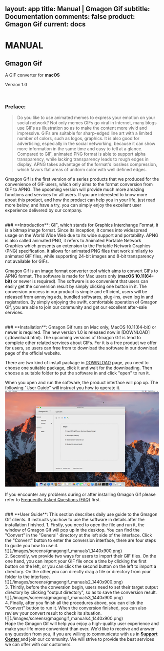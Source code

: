 layout: app
title: Manual | Gmagon Gif
subtitle: Documentation
comments: false
product: Gmagon Gif
current: docs
---

# MANUAL
## Gmagon Gif
A GIF converter for **macOS**

Version 1.0


<br>

 ### **Preface**:

>Do you like to use animated memes to express your emotion on your social network? Not only memes GIFs go viral in Internet, many blogs use GIFs as illustration so as to make the content more vivid and impressive. GIFs are suitable for sharp-edged line art with a limited number of colors, such as logos, graphics. It is also good for advertising, especially in the social networking, because it can show more information in the same time and easy to tell at a glance. Compared to GIF, animated PNG format is able to support alpha transparency, while lacking transparency leads to rough edges in display. APNG takes advantage of the format's lossless compression, which favors flat areas of uniform color with well defined edges.

Gmagon Gif is the first version of a series products that we produced for the convenience of GIF users, which only aims to the format conversion from GIF to APNG. The upcoming version will provide much more amazing functions and services for all users. If you are interested to know more about this product, and how the product can help you in your life, just read more below, and have a try, you can simply enjoy the excellent user experience delivered by our company.

<br>
 ### **Introduction**:
GIF, which stands for Graphics Interchange Format, it is a bitmap image format. Since its inception, it comes into widespread usage on the World Wide Web due to its wide support and portability. APNG is also called animated PNG, it refers to Animated Portable Network Graphics which presents an extension to the Portable Network Graphics (PNG) specification. It allows for animated PNG files that work similarly to animated GIF files, while supporting 24-bit images and 8-bit transparency not available for GIFs.

Gmagon Gif is an image format converter tool which aims to convert GIFs to APNG format. The software is made for Mac users only (**macOS 10.11(64-bit)** or newer is required). The software is so convenient that users can easily get the conversion result by simply clicking one button in it. The conversion process in our product is simple and efficient, users will be released from annoying ads, bundled softwares, plug-ins, even log in and registration. By simply enjoying the swift, comfortable operation of Gmagon Gif, you are able to join our community and get our excellent after-sale services.  

<br>
### **Installation**:
Gmagon Gif runs on Mac only, MacOS 10.11(64-bit) or newer is required. The new version 1.0 is released now in [DOWNLOAD](./download.html). The upcoming versions of Gmagon Gif is tend to complete other related services about GIFs. For it is a free product we offer for users, so users can free from to download the software in our download page of the official website.

There are two kind of install package in [DOWNLOAD](./download.html) page, you need to choose one suitable package, click it and wait for the downloading. Then choose a suitable folder to put the software in and click "open" to run it.   

When you open and run the software, the product interface will pop up. The following "User Guide" will instruct you how to operate it.
<br>
![](./images/screens/gmagongif_intro_1440x900.png) 

If you encounter any problems during or after installing Gmagon Gif please refer to [Frequently Asked Questions (FAQ)](./faq.html) first.


<br>
### **User Guide**:
This section describes daily use guide to the Gmagon Gif clients. It instructs you how to use the software in details after the installation finished.
1. Firstly, you need to open the file and run it, the window of Gmagon Gif will pop up in the desktop. You can find the "Convert" in the "General" directory at the left side of the interface. Click the "Convert" button to enter the conversion interface, there are four steps to guide you how to use it.
<br>
![](./images/screens/gmagongif_manuals1_1440x900.png) 

<br>
2. Secondly, we provide two ways for users to import their GIF files. On the one hand, you can import your GIF file once a time by clicking the first button on the left, or you can click the second button on the left to import a directory. On the other,you can directly drag a file or directory from your folder to the interface.
<br>
![](./images/screens/gmagongif_manuals2_1440x900.png) 
<br>
3. Thirdly, before the conversion begin, users need to set their target output directory by clicking "output directory", so as to save the conversion result.
<br>
![](./images/screens/gmagongif_manuals3_1440x900.png) 
<br>
4. Finally, after you finish all the procedures above, you can click the "Convert" button to run it. When the conversion finished, you can also review your convert result to check its situation.
<br>
![](./images/screens/gmagongif_manuals4_1440x900.png)  
<br>
Hope the Gmagon Gif will help you enjoy a high-quality user experience and make your life more convenient than ever. We'd like to receive and answer any question from you, if you are willing to communicate with us in <a href="https://gitter.im/Gmagon/support" target="_blank"> <strong>Support Center</strong> </a> and join our community. We will strive to provide the best services we can offer with our customers. 
